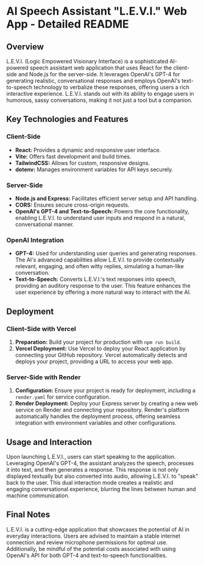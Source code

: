 # AI Speech Assistant "L.E.V.I." Web App - Detailed README

## Overview

L.E.V.I. (Logic Empowered Visionary Interface) is a sophisticated AI-powered speech assistant web application that uses React for the client-side and Node.js for the server-side. It leverages OpenAI's GPT-4 for generating realistic, conversational responses and employs OpenAI's text-to-speech technology to verbalize these responses, offering users a rich interactive experience. L.E.V.I. stands out with its ability to engage users in humorous, sassy conversations, making it not just a tool but a companion.

## Key Technologies and Features

### Client-Side

- **React:** Provides a dynamic and responsive user interface.
- **Vite:** Offers fast development and build times.
- **TailwindCSS:** Allows for custom, responsive designs.
- **dotenv:** Manages environment variables for API keys securely.

### Server-Side

- **Node.js and Express:** Facilitates efficient server setup and API handling.
- **CORS:** Ensures secure cross-origin requests.
- **OpenAI's GPT-4 and Text-to-Speech:** Powers the core functionality, enabling L.E.V.I. to understand user inputs and respond in a natural, conversational manner.

### OpenAI Integration

- **GPT-4:** Used for understanding user queries and generating responses. The AI's advanced capabilities allow L.E.V.I. to provide contextually relevant, engaging, and often witty replies, simulating a human-like conversation.
- **Text-to-Speech:** Converts L.E.V.I.'s text responses into speech, providing an auditory response to the user. This feature enhances the user experience by offering a more natural way to interact with the AI.

## Deployment

### Client-Side with Vercel

1. **Preparation:** Build your project for production with `npm run build`.
2. **Vercel Deployment:** Use Vercel to deploy your React application by connecting your GitHub repository. Vercel automatically detects and deploys your project, providing a URL to access your web app.

### Server-Side with Render

1. **Configuration:** Ensure your project is ready for deployment, including a `render.yaml` for service configuration.
2. **Render Deployment:** Deploy your Express server by creating a new web service on Render and connecting your repository. Render's platform automatically handles the deployment process, offering seamless integration with environment variables and other configurations.

## Usage and Interaction

Upon launching L.E.V.I., users can start speaking to the application. Leveraging OpenAI's GPT-4, the assistant analyzes the speech, processes it into text, and then generates a response. This response is not only displayed textually but also converted into audio, allowing L.E.V.I. to "speak" back to the user. This dual interaction mode creates a realistic and engaging conversational experience, blurring the lines between human and machine communication.

## Final Notes

L.E.V.I. is a cutting-edge application that showcases the potential of AI in everyday interactions. Users are advised to maintain a stable internet connection and review microphone permissions for optimal use. Additionally, be mindful of the potential costs associated with using OpenAI's API for both GPT-4 and text-to-speech functionalities.
